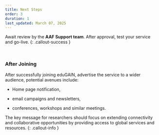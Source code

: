 ```yaml
---
title: Next Steps
order: 3
duration: 1
last_updated: March 07, 2025
---
```


Await review by the **AAF Support team**. After approval, test your service and go-live.
{: .callout-success }

<br>

### After Joining

After successfully joining eduGAIN, advertise the service to a wider audience, potential avenues include:

- Home page notification,

- email campaigns and newsletters,

- conferences, workshops and similar meetings.

The key message for researchers should focus on extending connectivity and collaborative opportunities by providing access to global services and resources.
{: .callout-info }
